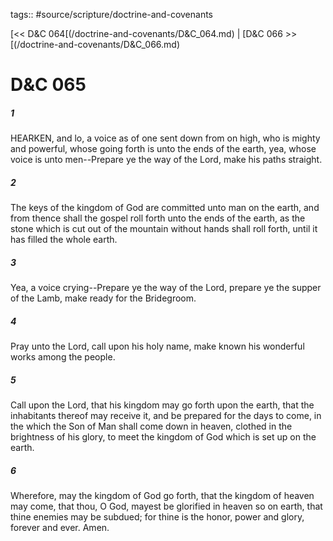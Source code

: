 tags:: #source/scripture/doctrine-and-covenants

[<< D&C 064[(/doctrine-and-covenants/D&C_064.md) | [D&C 066 >>[(/doctrine-and-covenants/D&C_066.md)

# D&C 065

##### 1

HEARKEN, and lo, a voice as of one sent down from on high, who is mighty and powerful, whose going forth is unto the ends of the earth, yea, whose voice is unto men--Prepare ye the way of the Lord, make his paths straight.

##### 2

The keys of the kingdom of God are committed unto man on the earth, and from thence shall the gospel roll forth unto the ends of the earth, as the stone which is cut out of the mountain without hands shall roll forth, until it has filled the whole earth.

##### 3

Yea, a voice crying--Prepare ye the way of the Lord, prepare ye the supper of the Lamb, make ready for the Bridegroom.

##### 4

Pray unto the Lord, call upon his holy name, make known his wonderful works among the people.

##### 5

Call upon the Lord, that his kingdom may go forth upon the earth, that the inhabitants thereof may receive it, and be prepared for the days to come, in the which the Son of Man shall come down in heaven, clothed in the brightness of his glory, to meet the kingdom of God which is set up on the earth.

##### 6

Wherefore, may the kingdom of God go forth, that the kingdom of heaven may come, that thou, O God, mayest be glorified in heaven so on earth, that thine enemies may be subdued; for thine is the honor, power and glory, forever and ever. Amen.
